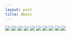 ```yaml
---
layout: post
title: About
---
```


![](https://link.jscdn.cn/1drv/aHR0cHM6Ly8xZHJ2Lm1zL2kvcyFBc0tHdElWWDRfa2NjZkFfOU01WFJMM1hmd0k_ZT1RbmQ0Sko.jpg)
![](https://link.jscdn.cn/1drv/aHR0cHM6Ly8xZHJ2Lm1zL2kvcyFBc0tHdElWWDRfa2Nld3JQN2tieW9VZVF1dDQ_ZT12OXc1a2lodHRwczovLzFkcnYubXMvaS9zIUFzS0d0SVZYNF9rY2V3clA3a2J5b1VlUXV0ND9lPXY5dzVraQ.jpghttps://1drv.ms/i/s!AsKGtIVX4_kcewrP7kbyoUeQut4?e=v9w5ki)
![](https://link.jscdn.cn/1drv/aHR0cHM6Ly8xZHJ2Lm1zL2kvcyFBc0tHdElWWDRfa2NmR1R6S05yeVNQNG9LSGc_ZT1GMWQ2Skc.jpghttps://link.jscdn.cn/1drv/aHR0cHM6Ly8xZHJ2Lm1zL2kvcyFBc0tHdElWWDRfa2Nld3JQN2tieW9VZVF1dDQ_ZT12OXc1a2lodHRwczovLzFkcnYubXMvaS9zIUFzS0d0SVZYNF9rY2V3clA3a2J5b1VlUXV0ND9lPXY5dzVraQ.jpghttps://1drv.ms/i/s!AsKGtIVX4_kcewrP7kbyoUeQut4?e=v9w5ki)
![](https://link.jscdn.cn/1drv/aHR0cHM6Ly8xZHJ2Lm1zL2kvcyFBc0tHdElWWDRfa2NlaUNFSzRpUVI5TXJ5eFU_ZT1GZXFnRGw.jpg)
![](https://link.jscdn.cn/1drv/aHR0cHM6Ly8xZHJ2Lm1zL2kvcyFBc0tHdElWWDRfa2NjN3dZeU1TMllEbFJSQU0_ZT16QktBa24.jpg)
![](https://link.jscdn.cn/1drv/aHR0cHM6Ly8xZHJ2Lm1zL2kvcyFBc0tHdElWWDRfa2NjbzdielFBRlQ5azhESTQ_ZT1hajBYSWU.jpghttps://1drv.ms/i/s!AsKGtIVX4_kcco7bzQAFT9k8DI4?e=aj0XIelkh)
![](https://link.jscdn.cn/1drv/aHR0cHM6Ly8xZHJ2Lm1zL2kvcyFBc0tHdElWWDRfa2NkSVpVY2VKWC1sRGMtNGs_ZT1ydGl0WXU.jpghttps://link.jscdn.cn/1drv/aHR0cHM6Ly8xZHJ2Lm1zL2kvcyFBc0tHdElWWDRfa2NjbzdielFBRlQ5azhESTQ_ZT1hajBYSWU.jpghttps://1drv.ms/i/s!AsKGtIVX4_kcco7bzQAFT9k8DI4?e=aj0XIelkh)
![](https://link.jscdn.cn/1drv/aHR0cHM6Ly8xZHJ2Lm1zL2kvcyFBc0tHdElWWDRfa2Nma0liaHprV3YyUzNIdzg_ZT0yNUNjOTE.jpghttps://link.jscdn.cn/1drv/aHR0cHM6Ly8xZHJ2Lm1zL2kvcyFBc0tHdElWWDRfa2NkSVpVY2VKWC1sRGMtNGs_ZT1ydGl0WXU.jpghttps://link.jscdn.cn/1drv/aHR0cHM6Ly8xZHJ2Lm1zL2kvcyFBc0tHdElWWDRfa2NjbzdielFBRlQ5azhESTQ_ZT1hajBYSWU.jpghttps://1drv.ms/i/s!AsKGtIVX4_kcco7bzQAFT9k8DI4?e=aj0XIelkh)
![](https://link.jscdn.cn/1drv/aHR0cHM6Ly8xZHJ2Lm1zL2kvcyFBc0tHdElWWDRfa2NmM0d4VjJYZjZmbnZydTQ_ZT1INXZIeGQ.jpghttps://link.jscdn.cn/1drv/aHR0cHM6Ly8xZHJ2Lm1zL2kvcyFBc0tHdElWWDRfa2Nma0liaHprV3YyUzNIdzg_ZT0yNUNjOTE.jpghttps://link.jscdn.cn/1drv/aHR0cHM6Ly8xZHJ2Lm1zL2kvcyFBc0tHdElWWDRfa2NkSVpVY2VKWC1sRGMtNGs_ZT1ydGl0WXU.jpghttps://link.jscdn.cn/1drv/aHR0cHM6Ly8xZHJ2Lm1zL2kvcyFBc0tHdElWWDRfa2NjbzdielFBRlQ5azhESTQ_ZT1hajBYSWU.jpghttps://1drv.ms/i/s!AsKGtIVX4_kcco7bzQAFT9k8DI4?e=aj0XIelkh)
![](https://link.jscdn.cn/1drv/aHR0cHM6Ly8xZHJ2Lm1zL2kvcyFBc0tHdElWWDRfa2NnUUNuc0JBajNJejRZdnpvP2U9bDRaQXll.jpg)

